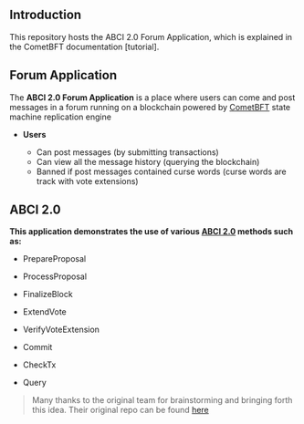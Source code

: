 ## Introduction

This repository hosts the ABCI 2.0 Forum Application, which is explained in the CometBFT documentation [tutorial].
## Forum Application

The **ABCI 2.0 Forum Application** is a place where users can come and post messages in a forum running on a 
blockchain powered by [CometBFT](https://github.com/cometbft/cometbft) state machine replication engine

- **Users**

   - Can post messages (by submitting transactions)
   - Can view all the message history (querying the blockchain)
   - Banned if post messages contained curse words (curse words are track with vote extensions) 

## ABCI 2.0

**This application demonstrates the use of various [ABCI 2.0](https://docs.cometbft.com/v1.0/spec/abci/) methods such as:**

- PrepareProposal
- ProcessProposal
- FinalizeBlock
- ExtendVote
- VerifyVoteExtension
- Commit


- CheckTx
- Query

> Many thanks to the original team for brainstorming and bringing forth this idea. Their original repo can be found [here](https://github.com/interchainio/forum)

